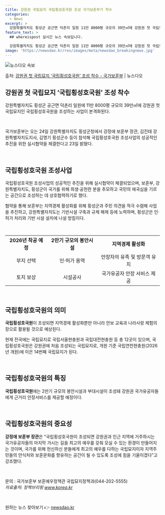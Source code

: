 ```yaml
---
title: 강원권 국립묘지 국립횡성호국원 조성 국가보훈부가 착수
categories:
  - News
excerpt: >
  강원특별자치도 횡성군 공근면 덕촌리 일원 11만 8000평 규모의 39만㎡에 강원권 첫 국립묘지인 국립횡성호…
feature_text: >
  ## whereispost 실시간 뉴스 속보입니다.

  강원특별자치도 횡성군 공근면 덕촌리 일원 11만 8000평 규모의 39만㎡에 강원권 첫 국립묘지인 국립횡성호…
image: 'https://newsdao.kr/res/images/meta/newsdao_breakingnews.jpg'
---
```


![뉴스다오 속보](https://newsdao.kr/res/images/meta/newsdao_breakingnews.jpg)

<p>출처: <a href="https://newsdao.kr/3888" rel="dofollow">강원권 첫 국립묘지 ‘국립횡성호국원’ 조성 착수 - 국가보훈부</a> | 뉴스다오</p>

<h2 data-ke-size="size26">강원권 첫 국립묘지 ‘국립횡성호국원’ 조성 착수</h2>
<p data-ke-size="size16">강원특별자치도 횡성군 공근면 덕촌리 일원에 11만 8000평 규모의 39만㎡에 강원권 첫 국립묘지인 국립횡성호국원을 조성하는 사업이 본격화된다.</p>
<p data-ke-size="size16">&nbsp;</p>
<p data-ke-size="size16">국가보훈부는 오는 24일 강원특별자치도 횡성군청에서 강정애 보훈부 장관, 김진태 강원특별자치도지사, 김명기 횡성군수 등이 참석해 국립횡성호국원 조성사업의 성공적인 추진을 위한 실시협약을 체결한다고 23일 밝혔다.</p>
<p data-ke-size="size16">&nbsp;</p>

<h2 data-ke-size="size24">국립횡성호국원 조성사업</h2>
<p data-ke-size="size16">국립횡성호국원 조성사업의 성공적인 추진을 위해 실시협약이 체결되었으며, 보훈부, 강원특별자치도, 횡성군이 국가를 위해 희생·공헌한 분을 추모하고 국민의 애국심을 기르는 공간으로 조성하는 데 상호협력하기로 했다.</p>
<p data-ke-size="size16">협약을 통해 보훈부는 지역경제 활성화를 위해 횡성군과 주민 의견을 적극 수렴해 사업을 추진하고, 강원특별자치도는 기반시설 구축과 규제 해제 등에 노력하며, 횡성군은 인·허가 처리와 기반 시설 설치에 나설 방침이다.</p>
<p data-ke-size="size16">&nbsp;</p>

<table>
<tbody>
<tr>
<td style="text-align: center; height: 17px;"><b>2026년 착공 예정</b></td>
<td style="text-align: center; height: 17px;"><b>2만기 규모의 봉안시설</b></td>
<td style="text-align: center; height: 17px;"><b>지역경제 활성화</b></td>
</tr>
<tr>
<td style="text-align: center; height: 17px;">부지 선택</td>
<td style="text-align: center; height: 17px;">인·허가 용역</td>
<td style="text-align: center; height: 17px;">안장자의 유족 및 방문객 유치</td>
</tr>
<tr>
<td style="text-align: center; height: 17px;">토지 보상</td>
<td style="text-align: center; height: 17px;">시설공사</td>
<td style="text-align: center; height: 17px;">국가유공자 안장 서비스 제공</td>
</tr>
</tbody>
</table>
<p data-ke-size="size16">&nbsp;</p>

<h2 data-ke-size="size24">국립횡성호국원의 의미</h2>
<p data-ke-size="size16"><b>국립횡성호국원</b>이 조성되면 지역경제 활성화뿐만 아니라 안보 교육과 나라사랑 체험의 장으로 활용될 것으로 예상된다.</p>
<p data-ke-size="size16">현재 전국에는 국립묘지로 국립서울현충원과 국립대전현충원 등 총 12곳이 있으며, 국립횡성호국원은 강원권에 처음 조성되는 국립묘지로, 개원 기준 국립연천현충원(2026년 개원)에 이은 14번째 국립묘지가 된다.</p>
<p data-ke-size="size16">&nbsp;</p>

<h2 data-ke-size="size24">국립횡성호국원의 특징</h2>
<p data-ke-size="size16"><b>국립횡성호국원</b>에는 2만기 규모의 봉안시설과 부대시설이 조성돼 강원권 국가유공자들에게 근거리 안장서비스를 제공할 예정이다.</p>
<p data-ke-size="size16">&nbsp;</p>

<h2 data-ke-size="size24">국립횡성호국원의 중요성</h2>
<p data-ke-size="size16"><b>강정애 보훈부 장관</b>은 “국립횡성호국원이 조성되면 강원권과 인근 지역에 거주하시는 국가유공자들의 마지막 가시는 길을 최고의 예우를 갖춰 모실 수 있는 환경이 만들어지는 것이며, 국가를 위해 헌신하신 분들에게 최고의 예우를 다하는 국립묘지이자 지역주민들의 안식처와 보훈문화를 향유하는 공간이 될 수 있도록 조성에 힘을 기울이겠다”고 강조했다.</p>
<p data-ke-size="size16">&nbsp;</p>

<p data-ke-size="size16">문의 : 국가보훈부 보훈예우정책관 국립묘지정책과(044-202-5555)<br><span><i>자료출처: 정책브리핑 <a href="https://www.korea.kr">www.korea.kr</a></i></span></p>
<p data-ke-size="size16">&nbsp;</p> 

원하는 뉴스 찾아보기 👉 <a href="https://newsdao.kr" rel="dofollow">newsdao.kr</a>


